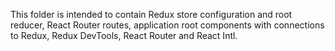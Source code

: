 This folder is intended to contain Redux store configuration and root reducer, React Router routes, application root components with connections to Redux, Redux DevTools, React Router and React Intl.